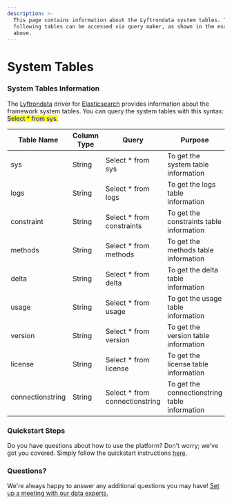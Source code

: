 ```yaml
---
description: >-
  This page contains information about the Lyftrondata system tables. The
  following tables can be accessed via query maker, as shown in the example
  above.
---
```


# System Tables

### System Tables Information

The [Lyftrondata](https://www.lyftrondata.com/) driver for [Elasticsearch](https://www.lyftrondata.com/integration/elasticsearch/) provides information about the framework system tables. You can query the system tables with this syntax: <mark style="color:blue;">Select \* from sys.</mark>

| Table Name       | Column Type | Query                           | Purpose                                       |
| ---------------- | ----------- | ------------------------------- | --------------------------------------------- |
| sys              | String      | Select \* from sys              | To get the system table information           |
| logs             | String      | Select \* from logs             | To get the logs table information             |
| constraint       | String      | Select \* from constraints      | To get the constraints table information      |
| methods          | String      | Select \* from methods          | To get the methods table information          |
| delta            | String      | Select \* from delta            | To get the delta table information            |
| usage            | String      | Select \* from usage            | To get the usage table information            |
| version          | String      | Select \* from version          | To get the version table information          |
| license          | String      | Select \* from license          | To get the license table information          |
| connectionstring | String      | Select \* from connectionstring | To get the connectionstring table information |

### Quickstart Steps

Do you have questions about how to use the platform? Don't worry; we've got you covered. Simply follow the quickstart instructions [here](../../../../quickstart-steps.md).

### Questions? <a href="#questions" id="questions"></a>

We're always happy to answer any additional questions you may have! [Set up a meeting with our data experts.](https://www.lyftrondata.com/book-a-meeting/)

